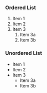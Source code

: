 ### Ordered List

1. Item 1
2. Item 2
3. Item 3
   1. Item 3a
   2. Item 3b


### Unordered List
* Item 1
* Item 2
* Item 3
   * Item 3a
   * Item 3b
